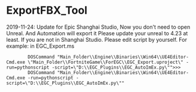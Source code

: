 # ExportFBX_Tool
2019-11-24: Update for Epic Shanghai Studio, Now you don't need to open Unreal. And Automation will export it
            Please update your unreal to 4.23 at least.
            If you are not in Shanghai Studio. Please edit script by yourself.
            For example:  in EGC_Export.ms
            
            DOSCommand "Main_Folder\\Engine\\Binaries\\Win64\\UE4Editor-Cmd.exe \"Main_Folder\\FortniteGame\\ForEGC\\EGC_Export.uproject\" -run=pythonscript -script=\"D:\\EGC_Plugins\\EGC_AutoImEx.py\"">>>
            DOSCommand "Main_Folder\\Engine\\Binaries\\Win64\\UE4Editor-Cmd.exe -run=pythonscript -script=\"D:\\EGC_Plugins\\EGC_AutoImEx.py\""
